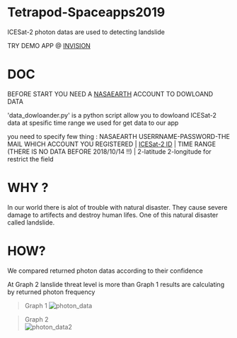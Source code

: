 # Tetrapod-Spaceapps2019

ICESat-2 photon datas are used to detecting landslide  


TRY DEMO APP @ 
[INVISION](https://projects.invisionapp.com/prototype/ooo-ck1y9xme40014k901k48oks69/play/b99d0579)

# DOC

BEFORE START
YOU NEED A [NASAEARTH](https://urs.earthdata.nasa.gov/users/new?client_id=KImTfO7IF9gBW0uORyB2Ag&redirect_uri=https%3A%2F%2Fnsidc.org%2Fearthdata%2Fdrupal%2Flogin&response_type=code&state=node%2F46766) ACCOUNT TO DOWLOAND DATA


'data_dowloander.py' is a python script allow you to dowloand ICESat-2 data at spesific time range we used for get data to our app


you need to specify few thing : NASAEARTH USERRNAME-PASSWORD-THE MAIL WHICH ACCOUNT YOU REGISTERED | [ICESat-2 ID](https://nsidc.org/data/icesat-2/data-sets) | TIME RANGE (THERE IS NO DATA BEFORE 2018/10/14 !!) | 2-latitude 2-longitude for restrict the field

# WHY ?
In our world there is alot of trouble with natural disaster. 
They cause severe damage to artifects and destroy human lifes.
One of this natural disaster called landslide.

# HOW? 
We compared returned photon datas according to their confidence 

At Graph 2 lanslide threat level is more than Graph 1 
results are calculating by returned photon frequency 

> Graph 1
![photon_data](https://raw.githubusercontent.com/Mustaley/tetrapod-spaceapps/master/photon_data_graph_1.png)

> Graph 2  
![photon_data2](https://raw.githubusercontent.com/Mustaley/tetrapod-spaceapps/master/photon_data_graph_2.png)
 
